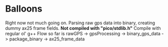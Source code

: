 # Balloons
Right now not much going on. Parsing raw gps data into binary, creating dummy ax25 frame fields.
**Not compiled with "pico/stdlib.h"** Compile with regular ol' g++
Flow so far is rawGPS -> gpsProcessing -> binary_gps_data -> package_binary -> ax25_frame_data
